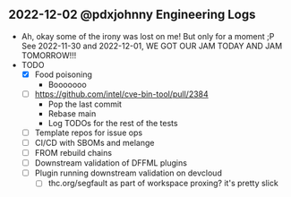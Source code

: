 ## 2022-12-02 @pdxjohnny Engineering Logs

- Ah, okay some of the irony was lost on me! But only for a moment ;P See 2022-11-30 and 2022-12-01, WE GOT OUR JAM TODAY AND JAM TOMORROW!!!
- TODO
  - [x] Food poisoning
    - Booooooo
  - [ ] https://github.com/intel/cve-bin-tool/pull/2384
    - Pop the last commit
    - Rebase main
    - Log TODOs for the rest of the tests
  - [ ] Template repos for issue ops
  - [ ] CI/CD with SBOMs and melange
  - [ ] FROM rebuild chains
  - [ ] Downstream validation of DFFML plugins
  - [ ] Plugin running downstream validation on devcloud
    - [ ] thc.org/segfault as part of workspace proxing? it's pretty slick